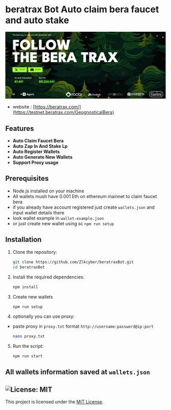 # beratrax Bot Auto claim bera faucet and auto stake

![banner](image-1.png)
- website : [https://beratrax.com/](https://testnet.beratrax.com/GeognosticalBera)
## Features

- **Auto Claim Faucet Bera**
- **Auto Zap In And Stake Lp**
- **Auto Register Wallets**
- **Auto Generate New Wallets**
- **Support Proxy usage**

## Prerequisites

- Node.js installed on your machine
- All wallets mush have 0.001 Eth on ethereum mainnet to claim faucet bera 
- if you already have account registered just create `wallets.json` and input wallet details there
- look wallet example in `wallet-example.json`
- or just create new wallet using sc `npm run setup`

## Installation

1. Clone the repository:
    ```sh
    git clone https://github.com/Zlkcyber/beratraxBot.git
    cd beratraxBot
    ```

2. Install the required dependencies:
    ```sh
    npm install
    ```
3. Create new wallets
    ```
    npm run setup
    ```
4. optionally you can use proxy: 
- paste proxy in `proxy.txt` format `http://username:password@ip:port` 
    ```sh
    nano proxy.txt
    ```
5. Run the script:
    ```sh
    npm run start
    ```

## All wallets information saved at `wallets.json`


## ![License: MIT](https://img.shields.io/badge/License-MIT-yellow.svg)

This project is licensed under the [MIT License](LICENSE).